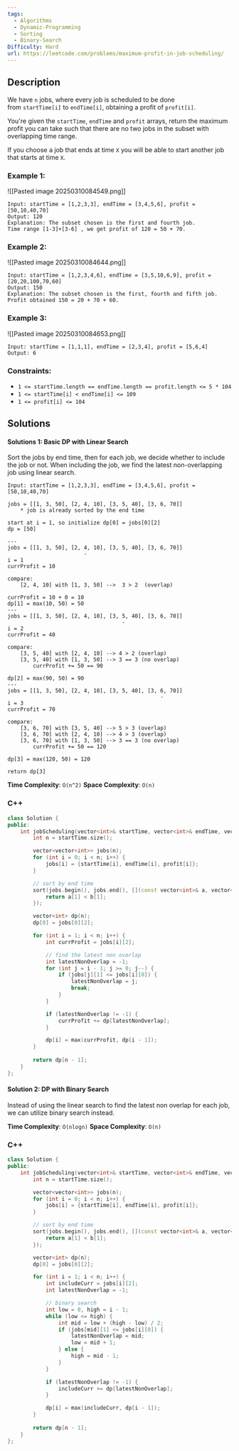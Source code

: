 ```yaml
---
tags:
  - Algorithms
  - Dynamic-Programming
  - Sorting
  - Binary-Search
Difficulty: Hard
url: https://leetcode.com/problems/maximum-profit-in-job-scheduling/
---
```

## Description
We have `n` jobs, where every job is scheduled to be done from `startTime[i]` to `endTime[i]`, obtaining a profit of `profit[i]`.

You're given the `startTime`, `endTime` and `profit` arrays, return the maximum profit you can take such that there are no two jobs in the subset with overlapping time range.

If you choose a job that ends at time `X` you will be able to start another job that starts at time `X`.

### Example 1:
![[Pasted image 20250310084549.png]]
```
Input: startTime = [1,2,3,3], endTime = [3,4,5,6], profit = [50,10,40,70]
Output: 120
Explanation: The subset chosen is the first and fourth job. 
Time range [1-3]+[3-6] , we get profit of 120 = 50 + 70.
```
### Example 2:
![[Pasted image 20250310084644.png]]
```
Input: startTime = [1,2,3,4,6], endTime = [3,5,10,6,9], profit = [20,20,100,70,60]
Output: 150
Explanation: The subset chosen is the first, fourth and fifth job. 
Profit obtained 150 = 20 + 70 + 60.
```
### Example 3:
![[Pasted image 20250310084653.png]]
```
Input: startTime = [1,1,1], endTime = [2,3,4], profit = [5,6,4]
Output: 6
```
### Constraints:
- `1 <= startTime.length == endTime.length == profit.length <= 5 * 104`
- `1 <= startTime[i] < endTime[i] <= 109`
- `1 <= profit[i] <= 104`

## Solutions

#### Solutions 1: Basic DP with Linear Search

Sort the jobs by end time, then for each job, we decide whether to include the job or not. When including the job, we find the latest non-overlapping job using linear search. 

```
Input: startTime = [1,2,3,3], endTime = [3,4,5,6], profit = [50,10,40,70]

jobs = [[1, 3, 50], [2, 4, 10], [3, 5, 40], [3, 6, 70]]
	* job is already sorted by the end time

start at i = 1, so initialize dp[0] = jobs[0][2]
dp = [50]

---
jobs = [[1, 3, 50], [2, 4, 10], [3, 5, 40], [3, 6, 70]]
						-
i = 1
currProfit = 10

compare:
	[2, 4, 10] with [1, 3, 50] -->  3 > 2  (overlap)

currProfit = 10 + 0 = 10
dp[1] = max(10, 50) = 50
---
jobs = [[1, 3, 50], [2, 4, 10], [3, 5, 40], [3, 6, 70]]
						            -
i = 2
currProfit = 40

compare:
	[3, 5, 40] with [2, 4, 10] --> 4 > 2 (overlap)
	[3, 5, 40] with [1, 3, 50] --> 3 == 3 (no overlap)
		currProfit += 50 == 90

dp[2] = max(90, 50) = 90
---
jobs = [[1, 3, 50], [2, 4, 10], [3, 5, 40], [3, 6, 70]]
						                        -
i = 3
currProfit = 70

compare:
	[3, 6, 70] with [3, 5, 40] --> 5 > 3 (overlap)
	[3, 6, 70] with [2, 4, 10] --> 4 > 3 (overlap)
	[3, 6, 70] with [1, 3, 50] --> 3 == 3 (no overlap)
		currProfit += 50 == 120

dp[3] = max(120, 50) = 120

return dp[3]

```

**Time Complexity**: `O(n^2)`
**Space Complexity**: `O(n)`
### C++
```cpp
class Solution {
public:
	int jobScheduling(vector<int>& startTime, vector<int>& endTime, vector<int>& profit) {
		int n = startTime.size(); 

		vector<vector<int>> jobs(n);
		for (int i = 0; i < n; i++) {
			jobs[i] = {startTime[i], endTime[i], profit[i]}; 
		}

		// sort by end time
		sort(jobs.begin(), jobs.end(), [](const vector<int>& a, vector<int>& b) {
			return a[1] < b[1]; 
		});

		vector<int> dp(n); 
		dp[0] = jobs[0][2]; 

		for (int i = 1; i < n; i++) {
			int currProfit = jobs[i][2]; 

			// find the latest non overlap
			int latestNonOverlap = -1;
			for (int j = i - 1; j >= 0; j--) {
				if (jobs[j][1] <= jobs[i][0]) {
					latestNonOverlap = j;
					break;
				}
			}

			if (latestNonOverlap != -1) {
				currProfit += dp[latestNonOverlap]; 
			}

			dp[i] = max(currProfit, dp[i - 1]); 
		}
		
		return dp[n - 1]; 
	}
};
```

#### Solution 2: DP with Binary Search

Instead of using the linear search to find the latest non overlap for each job, we can utilize binary search instead. 

**Time Complexity**: `O(nlogn)`
**Space Complexity**: `O(n)`
### C++
```cpp
class Solution {
public:
    int jobScheduling(vector<int>& startTime, vector<int>& endTime, vector<int>& profit) {
        int n = startTime.size(); 

        vector<vector<int>> jobs(n); 
        for (int i = 0; i < n; i++) {
            jobs[i] = {startTime[i], endTime[i], profit[i]};
        }

        // sort by end time
        sort(jobs.begin(), jobs.end(), [](const vector<int>& a, vector<int>& b) {
            return a[1] < b[1]; 
        });

        vector<int> dp(n); 
        dp[0] = jobs[0][2];

        for (int i = 1; i < n; i++) {
            int includeCurr = jobs[i][2]; 
            int latestNonOverlap = -1;

			// binary search
            int low = 0, high = i - 1;
            while (low <= high) {
                int mid = low + (high - low) / 2; 
                if (jobs[mid][1] <= jobs[i][0]) {
                    latestNonOverlap = mid; 
                    low = mid + 1; 
                } else {
                    high = mid - 1; 
                }
            }

            if (latestNonOverlap != -1) {
                includeCurr += dp[latestNonOverlap]; 
            }

            dp[i] = max(includeCurr, dp[i - 1]); 
        }
        
        return dp[n - 1]; 
    }
};
```